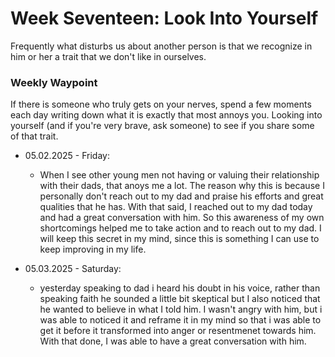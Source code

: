 #  Week Seventeen: Look Into Yourself

Frequently what disturbs us about another person is that we recognize in him or her
a trait that we don't like in ourselves.

### Weekly Waypoint
If there is someone who truly gets on your nerves, spend a few moments each day
writing down what it is exactly that most annoys you. Looking into yourself (and if
you're very brave, ask someone) to see if you share some of that trait.


- 05.02.2025 - Friday:
    - When I see other young men not having or valuing their relationship with their dads, that anoys me a lot.
    The reason why this is because I personally don't reach out to my dad and praise his efforts and great qualities that he has.
    With that said, I reached out to my dad today and had a great conversation with him. So this awareness of my own shortcomings helped
    me to take action and to reach out to my dad. I will keep this secret in my mind, since this is something I can use to keep improving in my life.

- 05.03.2025 - Saturday:
    - yesterday speaking to dad i heard his doubt in his voice, rather than speaking faith he sounded  a little bit skeptical
    but I also noticed that he wanted to believe in what I told him. I wasn't angry with him, but i was able to noticed it and
    reframe it in my mind so that i was able to get it before it transformed into anger or resentmenet towards him.
    With that done, I was able to have a great conversation with him.
